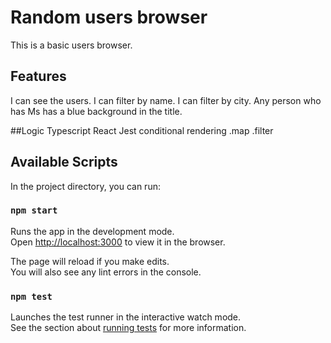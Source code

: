# Random users browser

This is a basic users browser. 

## Features

I can see the users.
I can filter by name.
I can filter by city. 
Any person who has Ms has a blue background in the title. 

##Logic
Typescript
React
Jest
conditional rendering
.map
.filter

## Available Scripts

In the project directory, you can run:

### `npm start`

Runs the app in the development mode.\
Open [http://localhost:3000](http://localhost:3000) to view it in the browser.

The page will reload if you make edits.\
You will also see any lint errors in the console.

### `npm test`

Launches the test runner in the interactive watch mode.\
See the section about [running tests](https://facebook.github.io/create-react-app/docs/running-tests) for more information.
